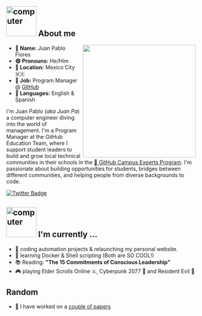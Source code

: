 <h2><img src="https://thumbs.gfycat.com/AcrobaticMatureGazelle.webp" alt="computer" width="80"> About me </h2>

<div >
  <img src="https://github.com/juanpflores/juanpflores/blob/main/assets/happy-juanpa.gif" align="right" width="300">

<ul>
  <li><b>👤 Name: </b> Juan Pablo Flores</li>
  <li><b>😄 Pronouns:</b>  He/Him</li>
  <li><b>📍 Location:</b> Mexico City 🇲🇽</li>
  <li><b>💼 Job: </b>Program Manager @ <a href="https://github.com">GitHub</a></li>
  <li><b>📣 Languages:</b> English & Spanish</li>
</ul>

<p>I'm Juan Pablo (<i>aka Juan Pa</i>) a computer engineer diving into the world of management. I'm a Program Manager at the GitHub Education Team, 
  where I support student leaders to build and grow local technical communities in their schools in the <a href="https://education.github.com/experts">🚩 GitHub Campus Experts Program</a>. I'm passionate about building opportunities for students, bridges
   between different communities, and helping people from diverse backgrounds to code.
</p>

</div>

<a href="https://twitter.com/juanpflores_"><img src="https://img.shields.io/badge/juanpflores__%20-%231DA1F2.svg?&style=for-the-badge&logo=Twitter&logoColor=white" alt="Twitter Badge"></a>

<h2><img src="https://thumbs.gfycat.com/ScaryCreamyGlobefish.webp" alt="computer" width="80"> I'm currently ...</h2>

- 🔭 coding automation projects & relaunching my personal website.
- 🌱 learning Docker & Shell scripting (Both are SO COOL!)
- 📚 Reading: **"The 15 Commitments of Conscious Leadership"**
- 🎮 playing Elder Scrolls Online ⚔, Cyberpunk 2077 🤖 and Resident Evil 🧟

<h2>Random</h2>

- 🔬 I have worked on a [couple of papers](https://scholar.google.com/citations?user=QHIRjGUAAAAJ&hl=es&authuser=1)
<!-- - 📝 Working with me? Read the [Juan Pa's User Manual](https://link) -->
